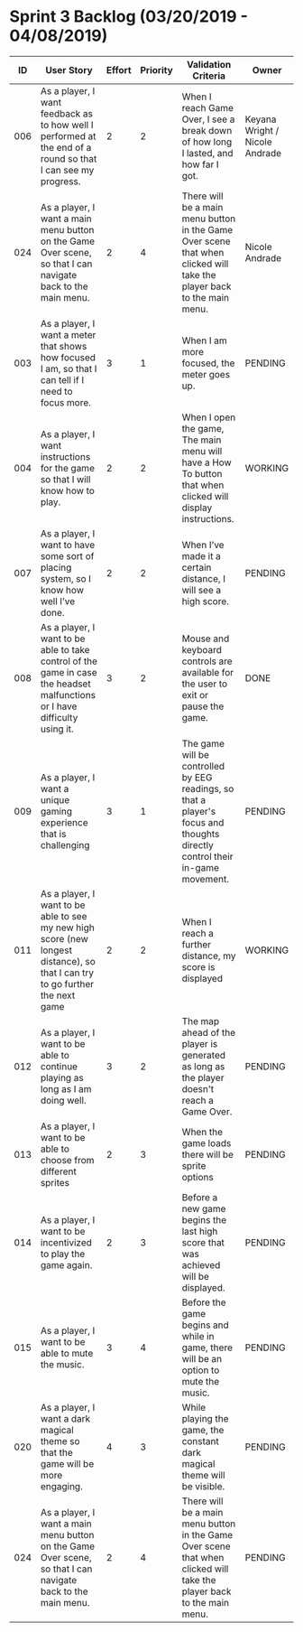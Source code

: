 # Sprint 3 Backlog (03/20/2019 - 04/08/2019)

|ID  | User Story | Effort | Priority | Validation Criteria | Owner |
|----|------------|--------|----------|---------------------|--------|
|006 |As a player, I want feedback as to how well I performed at the end of a round so that I can see my progress.|2|2|When I reach Game Over, I see a break down of how long I lasted, and how far I got.|Keyana Wright / Nicole Andrade|
|024|As a player, I want a main menu button on the Game Over scene, so that I can navigate back to the main menu.|2|4|There will be a main menu button in the Game Over scene that when clicked will take the player back to the main menu.|Nicole Andrade|
|003 | As a player, I want a meter that shows how focused I am, so that I can tell if I need to focus more.|3|1|When I am more focused, the meter goes up. |PENDING|
|004 | As a player, I want instructions for the game so that I will know how to play. |2|2| When I open the game, The main menu will have a How To button that when clicked will display instructions. |WORKING|
|007 |As a player, I want to have some sort of placing system, so I know how well I’ve done.|2|2| When I’ve made it a certain distance, I will see a high score. |PENDING|
|008 |As a player, I want to be able to take control of the game in case the headset malfunctions or I have difficulty using it. |3|2|Mouse and keyboard controls are available for the user to exit or pause the game.|DONE|
|009 |As a player, I want a unique gaming experience that is challenging |3|1| The game will be controlled by EEG readings, so that a player's focus and thoughts directly control their in-game movement. |PENDING|
|011 |As a player, I want to be able to see my new high score (new longest distance), so that I can try to go further the next game |2|2|When I reach a further distance, my score is displayed |WORKING|
|012 |As a player, I want to be able to continue playing as long as I am doing well.|3|2|The map ahead of the player is generated as long as the player doesn't reach a Game Over.|PENDING|
|013 |As a player, I want to be able to choose from different sprites |2|3|When the game loads there will be sprite options |PENDING|
|014 |As a player, I want to be incentivized to play the game again.|2|3|Before a new game begins the last high score that was achieved will be displayed.|PENDING|
|015 |As a player, I want to be able to mute the music.|3|4|Before the game begins and while in game, there will be an option to mute the music.|PENDING|
|020|As a player, I want a dark magical theme so that the game will be more engaging.|4|3|While playing the game, the constant dark magical theme will be visible.|PENDING|
|024|As a player, I want a main menu button on the Game Over scene, so that I can navigate back to the main menu.|2|4|There will be a main menu button in the Game Over scene that when clicked will take the player back to the main menu.|PENDING|
